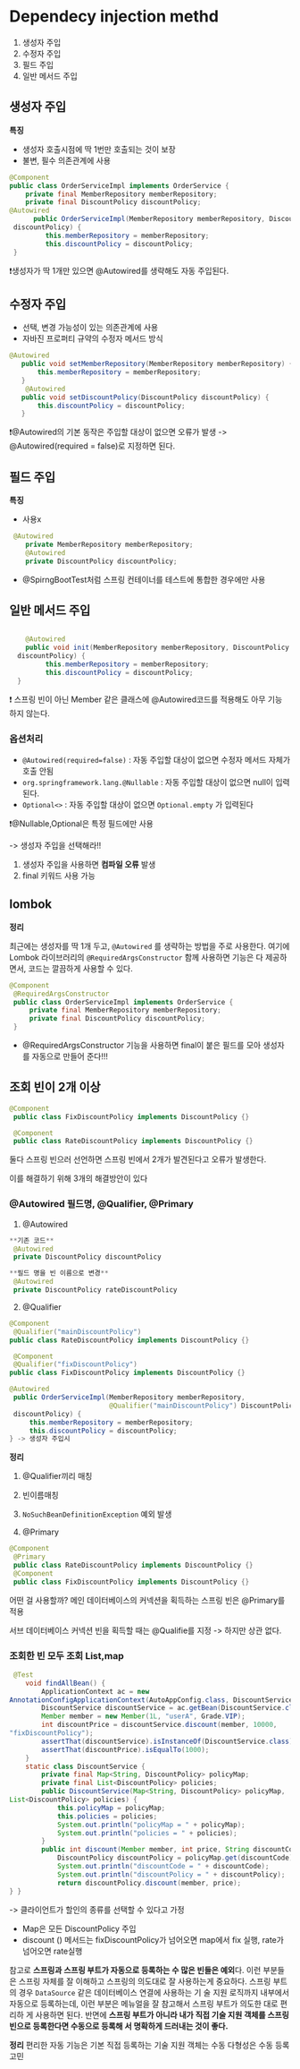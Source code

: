 # Dependecy injection methd

1. 생성자 주입
2. 수정자 주입
3. 필드 주입
4. 일반 메서드 주입


## 생성자 주입

**특징**

* 생성자 호출시점에 딱 1번만 호출되는 것이 보장
* 불변, 필수 의존관계에 사용

~~~java
@Component
public class OrderServiceImpl implements OrderService {
    private final MemberRepository memberRepository;
    private final DiscountPolicy discountPolicy;
@Autowired
      public OrderServiceImpl(MemberRepository memberRepository, DiscountPolicy
 discountPolicy) {
         this.memberRepository = memberRepository;
         this.discountPolicy = discountPolicy;
 }
 ~~~

 ❗️생성자가 딱 1개만 있으면 @Autowired를 생략해도 자동 주입된다.

 ## 수정자 주입

 * 선택, 변경 가능성이 있는 의존관계에 사용
 * 자바진 프로퍼티 규약의 수정자 메서드 방식

 ~~~java
 @Autowired
    public void setMemberRepository(MemberRepository memberRepository) {
        this.memberRepository = memberRepository;
    }
     @Autowired
    public void setDiscountPolicy(DiscountPolicy discountPolicy) {
        this.discountPolicy = discountPolicy;
    }
~~~

❗️@Autowired의 기본 동작은 주입할 대상이 없으면 오류가 발생 -> @Autowired(required = false)로 지정하면 된다.

## 필드 주입

**특징**

* 사용x
~~~java
 @Autowired
    private MemberRepository memberRepository;
    @Autowired
    private DiscountPolicy discountPolicy;
~~~
* @SpirngBootTest처럼 스프링 컨테이너를 테스트에 통합한 경우에만 사용

## 일반 메서드 주입

~~~java

    @Autowired
    public void init(MemberRepository memberRepository, DiscountPolicy
  discountPolicy) {
         this.memberRepository = memberRepository;
         this.discountPolicy = discountPolicy;
  }
~~~
❗️ 스프링 빈이 아닌 Member 같은 클래스에 @Autowired코드를 적용해도 아무 기능 하지 않는다.

### 옵션처리

* `@Autowired(required=false)` : 자동 주입할 대상이 없으면 수정자 메서드 자체가 호출 안됨 
* `org.springframework.lang.@Nullable` : 자동 주입할 대상이 없으면 null이 입력된다.
* `Optional<>` : 자동 주입할 대상이 없으면 `Optional.empty` 가 입력된다

❗️@Nullable,Optional은 특정 필드에만 사용

-> 생성자 주입을 선택해라!!

1. 생성자 주입을 사용하면 **컴파일 오류** 발생
2. final 키워드 사용 가능


## lombok

**정리**

최근에는 생성자를 딱 1개 두고, `@Autowired` 를 생략하는 방법을 주로 사용한다. 여기에 Lombok 라이브러리의
`@RequiredArgsConstructor` 함께 사용하면 기능은 다 제공하면서, 코드는 깔끔하게 사용할 수 있다.

~~~java
@Component
 @RequiredArgsConstructor
 public class OrderServiceImpl implements OrderService {
     private final MemberRepository memberRepository;
     private final DiscountPolicy discountPolicy;
 }
~~~

* @RequiredArgsConstructor 기능을 사용하면 final이 붙은 필드를 모아 생성자를 자동으로 만들어 준다!!!


## 조회 빈이 2개 이상

~~~java
@Component
 public class FixDiscountPolicy implements DiscountPolicy {}

 @Component
 public class RateDiscountPolicy implements DiscountPolicy {}
~~~

둘다 스프링 빈으러 선언하면 스프링 빈에서 2개가 발견된다고 오류가 발생한다.

이를 해결하기 위해 3개의 해결방안이 있다

### @Autowired 필드명, @Qualifier, @Primary

1. @Autowired

~~~java
**기존 코드**
 @Autowired
 private DiscountPolicy discountPolicy

**필드 명을 빈 이름으로 변경**
 @Autowired
 private DiscountPolicy rateDiscountPolicy
~~~

2. @Qualifier

~~~java
@Component
 @Qualifier("mainDiscountPolicy")
public class RateDiscountPolicy implements DiscountPolicy {} 

 @Component
 @Qualifier("fixDiscountPolicy")
public class FixDiscountPolicy implements DiscountPolicy {}

@Autowired
 public OrderServiceImpl(MemberRepository memberRepository,
                         @Qualifier("mainDiscountPolicy") DiscountPolicy
 discountPolicy) {
     this.memberRepository = memberRepository;
     this.discountPolicy = discountPolicy;
} -> 생성자 주입시
~~~

**정리**
1. @Qualifier끼리 매칭
2. 빈이름매칭
3. `NoSuchBeanDefinitionException` 예외 발생


3. @Primary
~~~java
@Component
 @Primary
 public class RateDiscountPolicy implements DiscountPolicy {}
 @Component
 public class FixDiscountPolicy implements DiscountPolicy {}
~~~

어떤 걸 사용할까?
메인 데이터베이스의 커넥션을 획득하는 스프링 빈은 @Primary를 적용

서브 데이터베이스 커넥션 빈을 획득할 때는 @Qualifie를 지정 -> 하지만 상관 없다.

### 조회한 빈 모두 조회 List,map

~~~java
 @Test
    void findAllBean() {
        ApplicationContext ac = new
AnnotationConfigApplicationContext(AutoAppConfig.class, DiscountService.class);
        DiscountService discountService = ac.getBean(DiscountService.class);
        Member member = new Member(1L, "userA", Grade.VIP);
        int discountPrice = discountService.discount(member, 10000,
"fixDiscountPolicy");
        assertThat(discountService).isInstanceOf(DiscountService.class);
        assertThat(discountPrice).isEqualTo(1000);
    }
    static class DiscountService {
        private final Map<String, DiscountPolicy> policyMap;
        private final List<DiscountPolicy> policies;
        public DiscountService(Map<String, DiscountPolicy> policyMap,
List<DiscountPolicy> policies) {
            this.policyMap = policyMap;
            this.policies = policies;
            System.out.println("policyMap = " + policyMap);
            System.out.println("policies = " + policies);
        }
        public int discount(Member member, int price, String discountCode) {
            DiscountPolicy discountPolicy = policyMap.get(discountCode);
            System.out.println("discountCode = " + discountCode);
            System.out.println("discountPolicy = " + discountPolicy);
            return discountPolicy.discount(member, price);
} }
~~~

-> 클라이언트가 할인의 종류를 선택할 수 있다고 가정

* Map은 모든 DiscountPolicy 주입
* discount () 메서드는 fixDiscountPolicy가 넘어오면 map에서 fix 실행, rate가 넘어오면 rate실행


참고로 **스프링과 스프링 부트가 자동으로 등록하는 수 많은 빈들은 예외**다. 이런 부분들은 스프링 자체를 잘 이해하고 스프링의 의도대로 잘 사용하는게 중요하다. 스프링 부트의 경우 `DataSource` 같은 데이터베이스 연결에 사용하는 기 술 지원 로직까지 내부에서 자동으로 등록하는데, 이런 부분은 메뉴얼을 잘 참고해서 스프링 부트가 의도한 대로 편리하 게 사용하면 된다. 반면에 **스프링 부트가 아니라 내가 직접 기술 지원 객체를 스프링 빈으로 등록한다면 수동으로 등록해 서 명확하게 드러내는 것이 좋다.**


**정리**
편리한 자동 기능은 기본
직접 등록하는 기술 지원 객체는 수동
다형성은 수동 등록 고민